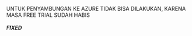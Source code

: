 UNTUK PENYAMBUNGAN KE AZURE TIDAK BISA DILAKUKAN, KARENA MASA FREE TRIAL SUDAH HABIS
<br>
<br>
***FIXED***
